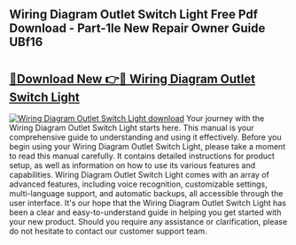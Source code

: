 ## Wiring Diagram Outlet Switch Light Free Pdf Download - Part-1le New Repair Owner Guide UBf16

# <h2><a href="http://dfh99c9.blite.top/?on=Wiring+Diagram+Outlet+Switch+Light">🔗Download New 👉🔴 Wiring Diagram Outlet Switch Light</a></h2>

[![Wiring Diagram Outlet Switch Light download](https://i.imgur.com/lujVjoI.png)](http://dfh99c9.blite.top/?on=Wiring+Diagram+Outlet+Switch+Light)
Your journey with the Wiring Diagram Outlet Switch Light starts here. This manual is your comprehensive guide to understanding and using it effectively. Before you begin using your Wiring Diagram Outlet Switch Light, please take a moment to read this manual carefully. It contains detailed instructions for product setup, as well as information on how to use its various features and capabilities. Wiring Diagram Outlet Switch Light comes with an array of advanced features, including voice recognition, customizable settings, multi-language support, and automatic backups, all accessible through the user interface. It's our hope that the Wiring Diagram Outlet Switch Light has been a clear and easy-to-understand guide in helping you get started with your new product. Should you require any assistance or clarification, please do not hesitate to contact our customer support team.
